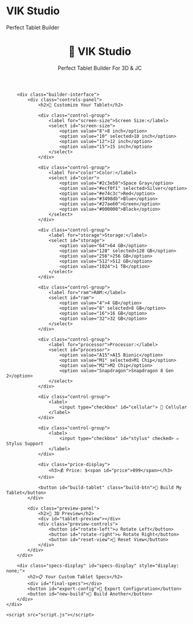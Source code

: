 # VIK Studio
Perfect Tablet Builder
<!DOCTYPE html>
<html lang="en">
<html lang="es">
<head>
    <meta charset="UTF-8">
    <meta name="viewport" content="width=device-width, initial-scale=1.0">
    <title>VIK Studio - Perfect Tablet Builder</title>
    <link rel="stylesheet" href="style.css">
    <script src="https://cdnjs.cloudflare.com/ajax/libs/three.js/r128/three.min.js"></script>
    <script src="https://cdn.jsdelivr.net/npm/three@0.128.0/examples/js/controls/OrbitControls.js"></script>
</head>
<body>
    <div class="container">
        <header>
            <h1>🚀 VIK Studio</h1>
            <p>Perfect Tablet Builder For 3D & JC</p>
        </header>
        
        <div class="builder-interface">
            <div class="controls-panel">
                <h2>📱 Customize Your Tablet</h2>
                
                <div class="control-group">
                    <label for="screen-size">Screen Size:</label>
                    <select id="screen-size">
                        <option value="8">8 inch</option>
                        <option value="10" selected>10 inch</option>
                        <option value="12">12 inch</option>
                        <option value="15">15 inch</option>
                    </select>
                </div>
                
                <div class="control-group">
                    <label for="color">Color:</label>
                    <select id="color">
                        <option value="#2c3e50">Space Gray</option>
                        <option value="#ecf0f1" selected>Silver</option>
                        <option value="#e74c3c">Red</option>
                        <option value="#3498db">Blue</option>
                        <option value="#27ae60">Green</option>
                        <option value="#000000">Black</option>
                    </select>
                </div>
                
                <div class="control-group">
                    <label for="storage">Storage:</label>
                    <select id="storage">
                        <option value="64">64 GB</option>
                        <option value="128" selected>128 GB</option>
                        <option value="256">256 GB</option>
                        <option value="512">512 GB</option>
                        <option value="1024">1 TB</option>
                    </select>
                </div>
                
                <div class="control-group">
                    <label for="ram">RAM:</label>
                    <select id="ram">
                        <option value="4">4 GB</option>
                        <option value="8" selected>8 GB</option>
                        <option value="16">16 GB</option>
                        <option value="32">32 GB</option>
                    </select>
                </div>
                
                <div class="control-group">
                    <label for="processor">Processor:</label>
                    <select id="processor">
                        <option value="A15">A15 Bionic</option>
                        <option value="M1" selected>M1 Chip</option>
                        <option value="M2">M2 Chip</option>
                        <option value="Snapdragon">Snapdragon 8 Gen 2</option>
                    </select>
                </div>
                
                <div class="control-group">
                    <label>
                        <input type="checkbox" id="cellular"> 📶 Cellular
                    </label>
                </div>
                
                <div class="control-group">
                    <label>
                        <input type="checkbox" id="stylus" checked> ✏️ Stylus Support
                    </label>
                </div>
                
                <div class="price-display">
                    <h3>💰 Price: $<span id="price">899</span></h3>
                </div>
                
                <button id="build-tablet" class="build-btn">🎯 Build My Tablet</button>
            </div>
            
            <div class="preview-panel">
                <h2>🎨 3D Preview</h2>
                <div id="tablet-preview"></div>
                <div class="preview-controls">
                    <button id="rotate-left">↺ Rotate Left</button>
                    <button id="rotate-right">↻ Rotate Right</button>
                    <button id="reset-view">🎯 Reset View</button>
                </div>
            </div>
        </div>
        
        <div class="specs-display" id="specs-display" style="display: none;">
            <h2>📋 Your Custom Tablet Specs</h2>
            <div id="final-specs"></div>
            <button id="export-config">💾 Export Configuration</button>
            <button id="new-build">🔄 Build Another</button>
        </div>
    </div>
    
    <script src="script.js"></script>
</body>
</html>
